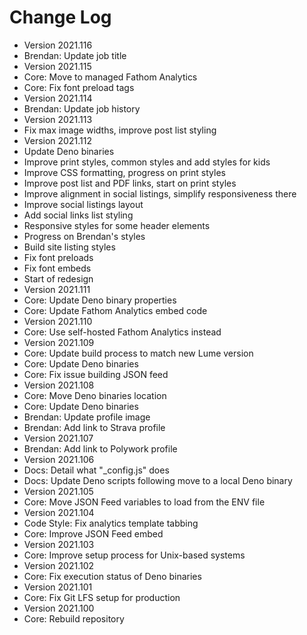 # Change Log

- Version 2021.116
- Brendan: Update job title
- Version 2021.115
- Core: Move to managed Fathom Analytics
- Core: Fix font preload tags
- Version 2021.114
- Brendan: Update job history
- Version 2021.113
- Fix max image widths, improve post list styling
- Version 2021.112
- Update Deno binaries
- Improve print styles, common styles and add styles for kids
- Improve CSS formatting, progress on print styles
- Improve post list and PDF links, start on print styles
- Improve alignment in social listings, simplify responsiveness there
- Improve social listings layout
- Add social links list styling
- Responsive styles for some header elements
- Progress on Brendan's styles
- Build site listing styles
- Fix font preloads
- Fix font embeds
- Start of redesign
- Version 2021.111
- Core: Update Deno binary properties
- Core: Update Fathom Analytics embed code
- Version 2021.110
- Core: Use self-hosted Fathom Analytics instead
- Version 2021.109
- Core: Update build process to match new Lume version
- Core: Update Deno binaries
- Core: Fix issue building JSON feed
- Version 2021.108
- Core: Move Deno binaries location
- Core: Update Deno binaries
- Brendan: Update profile image
- Brendan: Add link to Strava profile
- Version 2021.107
- Brendan: Add link to Polywork profile
- Version 2021.106
- Docs: Detail what "_config.js" does
- Docs: Update Deno scripts following move to a local Deno binary
- Version 2021.105
- Core: Move JSON Feed variables to load from the ENV file
- Version 2021.104
- Code Style: Fix analytics template tabbing
- Core: Improve JSON Feed embed
- Version 2021.103
- Core: Improve setup process for Unix-based systems
- Version 2021.102
- Core: Fix execution status of Deno binaries
- Version 2021.101
- Core: Fix Git LFS setup for production
- Version 2021.100
- Core: Rebuild repository
